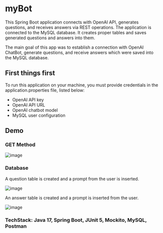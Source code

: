 # myBot
This Spring Boot application connects with OpenAI API, generates questions, and receives answers via REST operations. 
The application is connected to the MySQL database. It creates proper tables and saves generated questions and answers into them.

The main goal of this app was to establish a connection with OpenAI ChatBot, generate questions, and receive answers which were saved into the MySQL database.


## First things first
To run this application on your machine, you must provide credentials in the application.properties file, listed below:
- OpenAI API key
- OpenAI API URL
- OpenAI chatbot model
- MySQL user configuration

## Demo 

### GET Method

![image](https://github.com/Nique1/myBot/assets/84642454/f8111519-3a05-4413-9929-96b59c113b6c)

### Database 
A question table is created and a prompt from the user is inserted.

![image](https://github.com/Nique1/myBot/assets/84642454/204037e1-825d-4dc9-a152-57f26d7dda03)

An answer table is created and a prompt is inserted from the user.

![image](https://github.com/Nique1/myBot/assets/84642454/b4d9f7f6-dc3d-41fb-a824-7cb00814a4ed)

### TechStack: Java 17, Spring Boot, JUnit 5, Mockito, MySQL, Postman 
